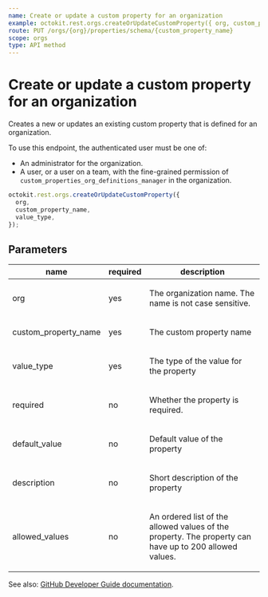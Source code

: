 ```yaml
---
name: Create or update a custom property for an organization
example: octokit.rest.orgs.createOrUpdateCustomProperty({ org, custom_property_name, value_type })
route: PUT /orgs/{org}/properties/schema/{custom_property_name}
scope: orgs
type: API method
---
```


# Create or update a custom property for an organization

Creates a new or updates an existing custom property that is defined for an organization.

To use this endpoint, the authenticated user must be one of:

- An administrator for the organization.
- A user, or a user on a team, with the fine-grained permission of `custom_properties_org_definitions_manager` in the organization.

```js
octokit.rest.orgs.createOrUpdateCustomProperty({
  org,
  custom_property_name,
  value_type,
});
```

## Parameters

<table>
  <thead>
    <tr>
      <th>name</th>
      <th>required</th>
      <th>description</th>
    </tr>
  </thead>
  <tbody>
    <tr><td>org</td><td>yes</td><td>

The organization name. The name is not case sensitive.

</td></tr>
<tr><td>custom_property_name</td><td>yes</td><td>

The custom property name

</td></tr>
<tr><td>value_type</td><td>yes</td><td>

The type of the value for the property

</td></tr>
<tr><td>required</td><td>no</td><td>

Whether the property is required.

</td></tr>
<tr><td>default_value</td><td>no</td><td>

Default value of the property

</td></tr>
<tr><td>description</td><td>no</td><td>

Short description of the property

</td></tr>
<tr><td>allowed_values</td><td>no</td><td>

An ordered list of the allowed values of the property.
The property can have up to 200 allowed values.

</td></tr>
  </tbody>
</table>

See also: [GitHub Developer Guide documentation](https://docs.github.com/rest/orgs/custom-properties#create-or-update-a-custom-property-for-an-organization).
